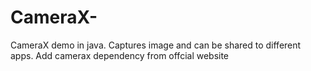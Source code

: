 # CameraX-
CameraX demo in java. Captures image and can be shared to different apps.
Add camerax dependency from offcial website

